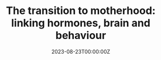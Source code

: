 ---
title: "The transition to motherhood: linking hormones, brain and behaviour"
authors:
- Camila Servin-Barthet
- Magdalena Martínez García
- Clara Pretus
- María Paternina-Die
- Anna Soler
- Olha Khymenets
- Óscar J. Pozo
- Benedetta Leuner
- Oscar Vilarroya
- Susana Carmona

date: "2023-08-23T00:00:00Z"
doi: ""
publishDate: "2023-08-23T00:00:00Z"
publication_types: ["2"]
publication: "In *Nature Reviews Neuroscience*"
tags:
- Maternidad
featured: true
links:
- name: Enlace al artículo
  url: https://www.nature.com/articles/s41583-023-00733-6
---